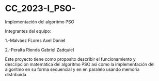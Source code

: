 # CC_2023-I_PSO-
Implementación del algoritmo PSO

Integrantes del equipo:

  1.-Malváez FLores Axel Daniel
  
  2.-Peralta Rionda Gabriel Zadquiel
  
Este proyecto tiene como proposito describir el funcionamiento y descripción matemática del algoritmo PSO así como la implementación del algoritmo en su forma secuencial y en en paralelo usando memoria distribuida. 
